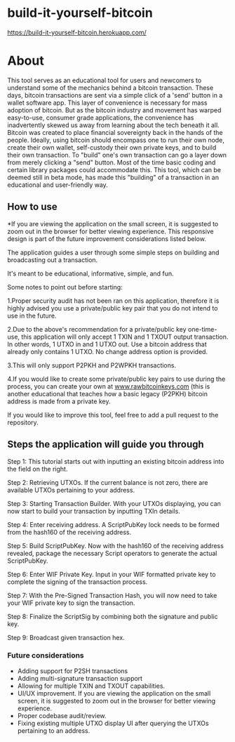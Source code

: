 # build-it-yourself-bitcoin
 https://build-it-yourself-bitcoin.herokuapp.com/

<h1>About</h1>

This tool serves as an educational tool for users and newcomers to understand some of the mechanics behind a bitcoin transaction. These days, bitcoin transactions are sent via a simple click of a 'send' button in a wallet software app. This layer of convenience is necessary for mass adoption of bitcoin. But as the bitcoin industry and movement has warped easy-to-use, consumer grade applications, the convenience has inadvertently skewed us away from learning about the tech beneath it all. Bitcoin was created to place financial sovereignty back in the hands of the people. Ideally, using bitcoin should encompass one to run their own node, create their own wallet, self-custody their own private keys, and to build their own transaction. To "build" one's own transaction can go a layer down from merely clicking a "send" button. Most of the time basic coding and certain library packages could accommodate this. This tool, which can be deemed still in beta mode, has made this "building" of a transaction in an educational and user-friendly way.

<h2>How to use</h2>

*If you are viewing the application on the small screen, it is suggested to zoom out in the browser for better viewing experience. This responsive design is part of the future improvement considerations listed below.

The application guides a user through some simple steps on building and broadcasting out a transaction. 

It's meant to be educational, informative, simple, and fun. 

Some notes to point out before starting:

1.Proper security audit has not been ran on this application, therefore it is highly advised you use a private/public key pair that you do not intend to use in the future.

2.Due to the above's recommendation for a private/public key one-time-use, this application will only accept 1 TXIN and 1 TXOUT output transaction. In other words, 1 UTXO in and 1 UTXO out. Use a bitcoin address that already only contains 1 UTXO. No change address option is provided. 

3.This will only support P2PKH and P2WPKH transactions. 

4.If you would like to create some private/public key pairs to use during the process, you can create your own at www.rawbitcoinkeys.com (this is another educational that teaches how a basic legacy (P2PKH) bitcoin address is made from a private key. 

If you would like to improve this tool, feel free to add a pull request to the repository.

<h2>Steps the application will guide you through</h2>

Step 1: This tutorial starts out with inputting an existing bitcoin address into the field on the right.

Step 2: Retrieving UTXOs. If the current balance is not zero, there are available UTXOs pertaining to your address.

Step 3: Starting Transaction Builder. With your UTXOs displaying, you can now start to build your transaction by inputting TXIn details.

Step 4: Enter receiving address. A ScriptPubKey lock needs to be formed from the hash160 of the receiving address.

Step 5: Build ScriptPubKey. Now with the hash160 of the receiving address revealed, package the necessary Script operators to generate the actual ScriptPubKey.

Step 6: Enter WIF Private Key. Input in your WIF formatted private key to complete the signing of the transaction process.

Step 7: With the Pre-Signed Transaction Hash, you will now need to take your WIF private key to sign the transaction.

Step 8: Finalize the ScriptSig by combining both the signature and public key. 

Step 9: Broadcast given transaction hex.

<h3>Future considerations</h3>

- Adding support for P2SH transactions
- Adding multi-signature transaction support
- Allowing for multiple TXIN and TXOUT capabilities.
- UI/UX improvement. If you are viewing the application on the small screen, it is suggested to zoom out in the browser for better viewing experience.
- Proper codebase audit/review.
- Fixing existing multiple UTXO display UI after querying the UTXOs pertaining to an address.
